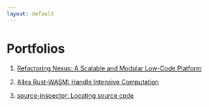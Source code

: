 ```yaml
---
layout: default
---
```


# Portfolios

1. [Refactoring Nexus: A Scalable and Modular Low-Code Platform](./pages/nexure-lowcode-engine.html)

2. [Alles Rust-WASM: Handle Intensive Computation](./pages/alles.md)

3. [source-inspector: Locating source code](./pages/source-inspector.md)
